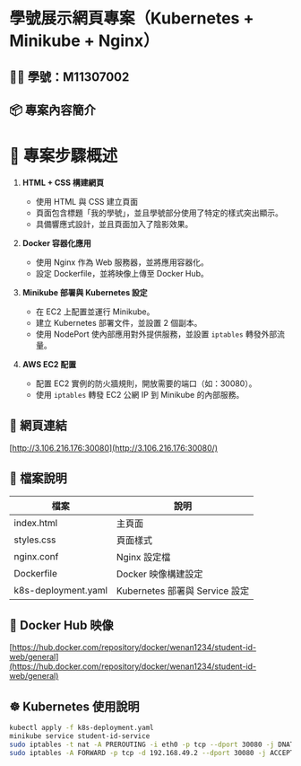 # 學號展示網頁專案（Kubernetes + Minikube + Nginx）

## 👨‍💻 學號：M11307002

## 📦 專案內容簡介

# 📝 專案步驟概述

1. **HTML + CSS 構建網頁**
    - 使用 HTML 與 CSS 建立頁面
    - 頁面包含標題「我的學號」，並且學號部分使用了特定的樣式突出顯示。
    - 具備響應式設計，並且頁面加入了陰影效果。

2. **Docker 容器化應用**
    - 使用 Nginx 作為 Web 服務器，並將應用容器化。
    - 設定 Dockerfile，並將映像上傳至 Docker Hub。

3. **Minikube 部署與 Kubernetes 設定**
    - 在 EC2 上配置並運行 Minikube。
    - 建立 Kubernetes 部署文件，並設置 2 個副本。
    - 使用 NodePort 使內部應用對外提供服務，並設置 `iptables` 轉發外部流量。

4. **AWS EC2 配置**
    - 配置 EC2 實例的防火牆規則，開放需要的端口（如：30080）。
    - 使用 `iptables` 轉發 EC2 公網 IP 到 Minikube 的內部服務。

## 🚀 網頁連結

[http://3.106.216.176:30080](http://3.106.216.176:30080/)

## 📁 檔案說明

| 檔案           | 說明                          |
|----------------|-------------------------------|
| index.html     | 主頁面                        |
| styles.css     | 頁面樣式                      |
| nginx.conf     | Nginx 設定檔                  |
| Dockerfile     | Docker 映像構建設定           |
| k8s-deployment.yaml | Kubernetes 部署與 Service 設定 |

## 🐳 Docker Hub 映像

[https://hub.docker.com/repository/docker/wenan1234/student-id-web/general](https://hub.docker.com/repository/docker/wenan1234/student-id-web/general)

## ☸️ Kubernetes 使用說明

```bash
kubectl apply -f k8s-deployment.yaml
minikube service student-id-service
sudo iptables -t nat -A PREROUTING -i eth0 -p tcp --dport 30080 -j DNAT --to 192.168.49.2:30080
sudo iptables -A FORWARD -p tcp -d 192.168.49.2 --dport 30080 -j ACCEPT
